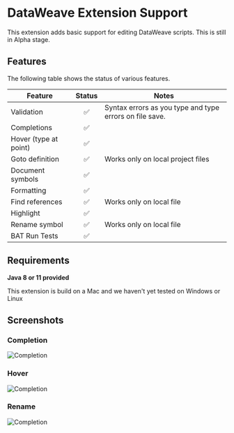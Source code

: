 # DataWeave Extension Support

This extension adds basic support for editing DataWeave scripts. 
This is still in Alpha stage.  

## Features

The following table shows the status of various features.

| Feature               | Status | Notes                                                                                            |
| --------------------- | :----: | ------------------------------------------------------------------------------------------------ |
| Validation            |   ✅   | Syntax errors as you type and type errors on file save.                                          |
| Completions           |   ✅   |                                                                                                  |
| Hover (type at point) |   ✅   |                                                                                                  |
| Goto definition        |   ✅   | Works only on local project files                                   |
| Document symbols      |   ✅   |                                                                                                  |
| Formatting            |   ✅   |                                                                                  |
| Find references       |   ✅   |  Works only on local file                                                                                                |
| Highlight             |   ✅   |                                                                                                  |
| Rename symbol         |   ✅   |     Works only on local file                                                                                             |
| BAT Run Tests         |   ✅   |                                                                                             |


## Requirements

**Java 8 or 11 provided**

This extension is build on a Mac and we haven't yet tested on Windows or Linux

## Screenshots

### Completion

![Completion](https://raw.githubusercontent.com/mulesoft-labs/data-weave-language-server/master/data-weave-client-vscode/images/completion.png)


### Hover
![Completion](https://raw.githubusercontent.com/mulesoft-labs/data-weave-language-server/master/data-weave-client-vscode/images/hover.png)


### Rename
![Completion](https://raw.githubusercontent.com/mulesoft-labs/data-weave-language-server/master/data-weave-client-vscode/images/rename.png) 

  


